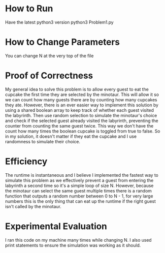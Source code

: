 # How to Run

Have the latest python3 version
python3 Problem1.py

# How to Change Parameters

You can change N at the very top of the file

# Proof of Correctness

My general idea to solve this problem is to allow every guest to eat the cupcake the first time they
are selected by the minotaur. This will allow it so we can count how many guests there are by counting how many cupcakes they ate. However, there is an ever easier way to implement this solution by using a shared boolean array to keep track of whether each guest visited the labyrinth. Then use random selection to simulate the minotaur's choice and check if the selected guest already visited the labyrinth, preventing the counter from counting the same guest twice. This  way we don't have the count how many times the boolean cupcake is toggled from true to false. So in my solution, it doesn't matter if they eat the cupcake and I use randomness to simulate their choice. 

# Efficiency

The runtime is instantaneous and I believe I implemented the fastest way to simulate this problem as we effectively prevent a guest from entering the labyrinth a second time so it's a simple loop of size N. However, because the minotaur can select the same guest multiple times there is a random function that outputs a random number between 0 to N - 1, for very large numbers this is the only thing that can eat up the runtime if the right guest isn't called by the minotaur.

# Experimental Evaluation
I ran this code on my machine many times while changing N. I also used print statements to ensure the simulation was working as it should. 
